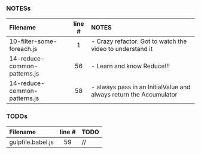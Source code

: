 ### NOTESs
| Filename | line # | NOTES
|:------|:------:|:------
| 10-filter-some-foreach.js | 1 | - Crazy refactor. Got to watch the video to understand it
| 14-reduce-common-patterns.js | 56 | - Learn and know Reduce!!!
| 14-reduce-common-patterns.js | 58 | - always pass in an InitialValue and always return the Accumulator

### TODOs
| Filename | line # | TODO
|:------|:------:|:------
| gulpfile.babel.js | 59 | //